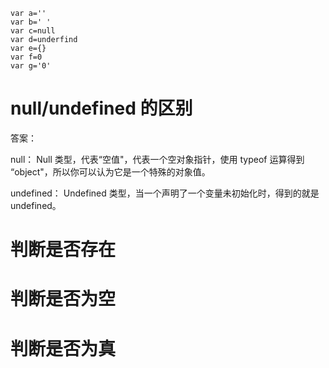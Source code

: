 
```
var a=''
var b=' '
var c=null
var d=underfind
var e={}
var f=0
var g='0'

```

# null/undefined 的区别

答案：

null： Null 类型，代表“空值"，代表一个空对象指针，使用 typeof 运算得到 “object"，所以你可以认为它是一个特殊的对象值。

undefined： Undefined 类型，当一个声明了一个变量未初始化时，得到的就是 undefined。

# 判断是否存在


# 判断是否为空


# 判断是否为真